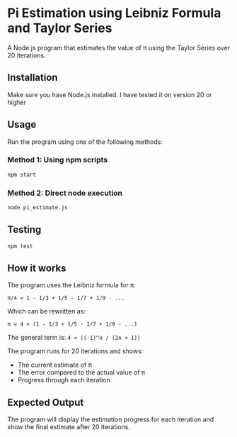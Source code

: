 # Pi Estimation using Leibniz Formula and Taylor Series

A Node.js program that estimates the value of π using the Taylor Series over 20 iterations.

## Installation

Make sure you have Node.js installed. I have tested it on version 20 or higher

## Usage

Run the program using one of the following methods:

### Method 1: Using npm scripts
```bash
npm start
```

### Method 2: Direct node execution
```bash
node pi_estimate.js
```

## Testing
```bash
npm test
```

## How it works

The program uses the Leibniz formula for π:
```
π/4 = 1 - 1/3 + 1/5 - 1/7 + 1/9 - ...
```

Which can be rewritten as:
```
π = 4 × (1 - 1/3 + 1/5 - 1/7 + 1/9 - ...)
```

The general term is: `4 × ((-1)^n / (2n + 1))`

The program runs for 20 iterations and shows:
- The current estimate of π
- The error compared to the actual value of π
- Progress through each iteration

## Expected Output

The program will display the estimation progress for each iteration and show the final estimate after 20 iterations.